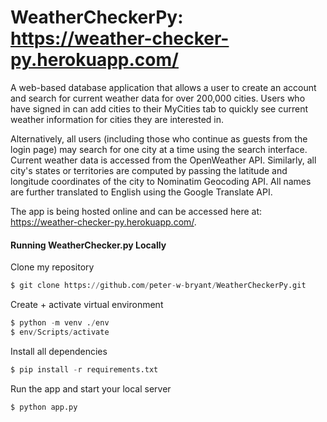 # WeatherCheckerPy: https://weather-checker-py.herokuapp.com/
A web-based database application that allows a user to create an account and search for current weather data for over 200,000 cities. Users who have signed in can add cities to their MyCities tab to quickly see current weather information for cities they are interested in. 

Alternatively, all users (including those who continue as guests from the login page) may search for one city at a time using the search interface. Current weather data is accessed from the OpenWeather API. Similarly, all city's states or territories are computed by passing the latitude and longitude coordinates of the city to Nominatim Geocoding API. All names are further translated to English using the Google Translate API.

The app is being hosted online and can be accessed here at: https://weather-checker-py.herokuapp.com/.


<h4>Running WeatherChecker.py Locally</h4>

<p>Clone my repository</p>

```python
$ git clone https://github.com/peter-w-bryant/WeatherCheckerPy.git
```
<p>Create + activate virtual environment</p>

```python
$ python -m venv ./env
$ env/Scripts/activate
```
<p>Install all dependencies</p>

```python
$ pip install -r requirements.txt
```

<p>Run the app and start your local server</p>

```python
$ python app.py
```

